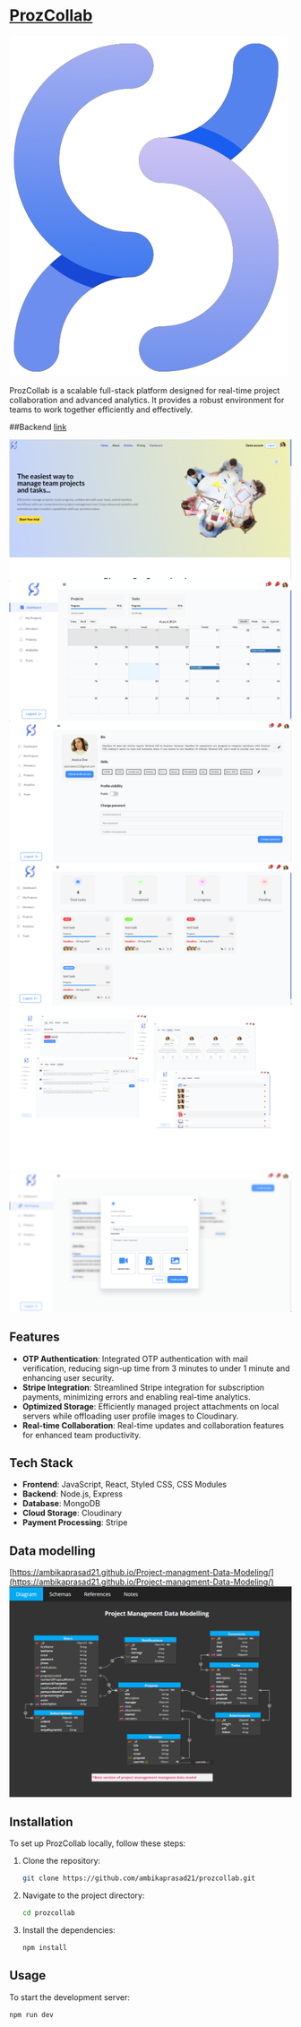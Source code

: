 # [ProzCollab](https://prozcollab.vercel.app)

![ProzCollab Logo](https://github.com/ambikaprasad21/pc-client/blob/master/public/images/logo.png)  <!-- Replace with your project's logo if you have one -->

ProzCollab is a scalable full-stack platform designed for real-time project collaboration and advanced analytics. It provides a robust environment for teams to work together efficiently and effectively.

##Backend [link](https://github.com/ambikaprasad21/Project-Managment-API)

![Landing Page](https://github.com/ambikaprasad21/pc-client/blob/master/Screenshot%202024-08-13%20200949.png)
![Dashboard](https://github.com/ambikaprasad21/pc-client/blob/master/Screenshot%202024-08-13%20201019.png)
![user profile](https://github.com/ambikaprasad21/pc-client/blob/master/Screenshot%202024-08-13%20201040.png)
![All task for a project](https://github.com/ambikaprasad21/pc-client/blob/master/Screenshot%202024-08-13%20201121.png)
![Task](https://github.com/ambikaprasad21/pc-client/blob/master/taskimage.png)
![Create project](https://github.com/ambikaprasad21/pc-client/blob/master/Screenshot%202024-08-13%20201302.png)

<!-- Replace 'your-video-id' with the actual ID from your YouTube video link -->

## Features

- **OTP Authentication**: Integrated OTP authentication with mail verification, reducing sign-up time from 3 minutes to under 1 minute and enhancing user security.
- **Stripe Integration**: Streamlined Stripe integration for subscription payments, minimizing errors and enabling real-time analytics.
- **Optimized Storage**: Efficiently managed project attachments on local servers while offloading user profile images to Cloudinary.
- **Real-time Collaboration**: Real-time updates and collaboration features for enhanced team productivity.



## Tech Stack

- **Frontend**: JavaScript, React, Styled CSS, CSS Modules
- **Backend**: Node.js, Express
- **Database**: MongoDB
- **Cloud Storage**: Cloudinary
- **Payment Processing**: Stripe

## Data modelling 
[https://ambikaprasad21.github.io/Project-managment-Data-Modeling/](https://ambikaprasad21.github.io/Project-managment-Data-Modeling/)
![Data modeling photo](https://github.com/ambikaprasad21/pc-client/blob/master/Screenshot%202024-08-13%20202556.png)

## Installation

To set up ProzCollab locally, follow these steps:

1. Clone the repository:

    ```bash
    git clone https://github.com/ambikaprasad21/prozcollab.git
    ```

2. Navigate to the project directory:

    ```bash
    cd prozcollab
    ```

3. Install the dependencies:

    ```bash
    npm install
    ```

## Usage

To start the development server:

```bash
npm run dev
